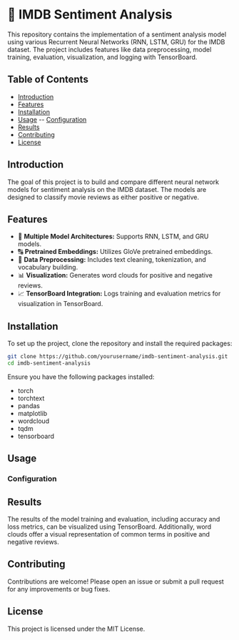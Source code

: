 # 🎥 IMDB Sentiment Analysis

This repository contains the implementation of a sentiment analysis model using various Recurrent Neural Networks (RNN, LSTM, GRU) for the IMDB dataset. The project includes features like data preprocessing, model training, evaluation, visualization, and logging with TensorBoard.

## Table of Contents
- [Introduction](#introduction)
- [Features](#features)
- [Installation](#installation)
- [Usage](#usage)
  -- [Configuration](#configuration)
- [Results](#results)
- [Contributing](#contributing)
- [License](#license)

## Introduction
The goal of this project is to build and compare different neural network models for sentiment analysis on the IMDB dataset. The models are designed to classify movie reviews as either positive or negative.

## Features
- 🧠 **Multiple Model Architectures:** Supports RNN, LSTM, and GRU models.
- 🔠 **Pretrained Embeddings:** Utilizes GloVe pretrained embeddings.
- 🧹 **Data Preprocessing:** Includes text cleaning, tokenization, and vocabulary building.
- 📊 **Visualization:** Generates word clouds for positive and negative reviews.
- 📈 **TensorBoard Integration:** Logs training and evaluation metrics for visualization in TensorBoard.

## Installation
To set up the project, clone the repository and install the required packages:

```bash
git clone https://github.com/yourusername/imdb-sentiment-analysis.git
cd imdb-sentiment-analysis
```

Ensure you have the following packages installed:

* torch
* torchtext
* pandas
* matplotlib
* wordcloud
* tqdm
* tensorboard

## Usage

### Configuration

## Results
The results of the model training and evaluation, including accuracy and loss metrics, can be visualized using TensorBoard. Additionally, word clouds offer a visual representation of common terms in positive and negative reviews.

## Contributing
Contributions are welcome! Please open an issue or submit a pull request for any improvements or bug fixes.

## License
This project is licensed under the MIT License.


